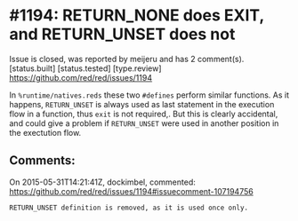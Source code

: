 
#1194: RETURN_NONE does EXIT, and RETURN_UNSET does not
================================================================================
Issue is closed, was reported by meijeru and has 2 comment(s).
[status.built] [status.tested] [type.review]
<https://github.com/red/red/issues/1194>

In `%runtime/natives.reds` these two `#defines` perform similar functions. As it happens, `RETURN_UNSET` is always used as last statement in the execution flow in a function, thus `exit` is not required,. But this is clearly accidental, and could give a problem if `RETURN_UNSET` were used in another position in the exectution flow.



Comments:
--------------------------------------------------------------------------------

On 2015-05-31T14:21:41Z, dockimbel, commented:
<https://github.com/red/red/issues/1194#issuecomment-107194756>

    RETURN_UNSET definition is removed, as it is used once only.

